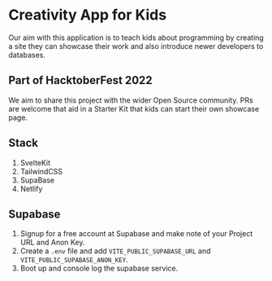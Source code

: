 # Creativity App for Kids

Our aim with this application is to teach kids about programming by creating a site they can showcase their
work and also introduce newer developers to databases.

## Part of HacktoberFest 2022

We aim to share this project with the wider Open Source community. PRs are welcome that aid in a Starter Kit that kids can start their own showcase page.

## Stack

1. SvelteKit
2. TailwindCSS
3. SupaBase
4. Netlify

## Supabase

1. Signup for a free account at Supabase and make note of your Project URL and Anon Key.
2. Create a `.env` file and add `VITE_PUBLIC_SUPABASE_URL` and `VITE_PUBLIC_SUPABASE_ANON_KEY`.
3. Boot up and console log the supabase service.